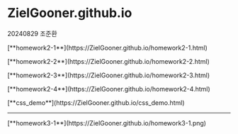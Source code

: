 # ZielGooner.github.io
<h>20240829 조준환</h>
<p></p>
[**homework2-1**](https://ZielGooner.github.io/homework2-1.html)
<p></p>
[**homework2-2**](https://ZielGooner.github.io/homework2-2.html)
<p></p>
[**homework2-3**](https://ZielGooner.github.io/homework2-3.html)
<p></p>
[**homework2-4**](https://ZielGooner.github.io/homework2-4.html)
<p></p>
[**css_demo**](https://ZielGooner.github.io/css_demo.html)
<hr>
<p></p>
[**homework3-1**](https://ZielGooner.github.io/homework3-1.png)
